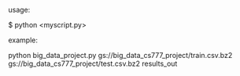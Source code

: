 usage:

$ python <myscript.py> <training dataset> <testing dataset> <results output>

example: 

python big_data_project.py gs://big_data_cs777_project/train.csv.bz2 gs://big_data_cs777_project/test.csv.bz2 results_out

